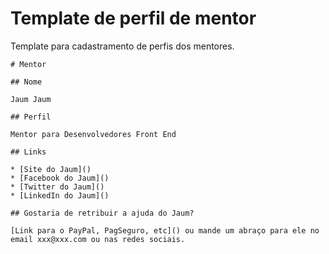 # Template de perfil de mentor

Template para cadastramento de perfis dos mentores.

```
# Mentor

## Nome

Jaum Jaum

## Perfil

Mentor para Desenvolvedores Front End

## Links

* [Site do Jaum]()
* [Facebook do Jaum]()
* [Twitter do Jaum]()
* [LinkedIn do Jaum]()

## Gostaria de retribuir a ajuda do Jaum?

[Link para o PayPal, PagSeguro, etc]() ou mande um abraço para ele no email xxx@xxx.com ou nas redes sociais.
```
